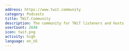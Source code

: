 ```yaml
---
address: https://www.twit.community
category: Podcasts
title: TWiT.Community
description: The community for TWiT listeners and hosts
userCount: 2648
icon: twit.png
activity: high
language: en_US
---
```

